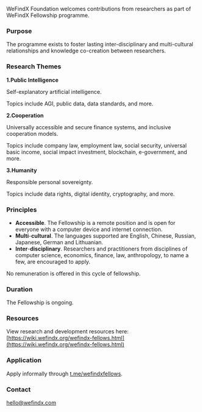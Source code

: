 WeFindX Foundation welcomes contributions from researchers as part of WeFindX Fellowship programme.

### Purpose

The programme exists to foster lasting inter-disciplinary and multi-cultural relationships and knowledge co-creation between researchers.

### Research Themes

**1.Public Intelligence**

Self-explanatory artificial intelligence.

Topics include AGI, public data, data standards, and more.

**2.Cooperation**

Universally accessible and secure finance systems, and inclusive cooperation models.

Topics include company law, employment law, social security, universal basic income, social impact investment, blockchain, e-government, and more.

**3.Humanity**

Responsible personal sovereignty.

Topics include data rights, digital identity, cryptography, and more.

### Principles

* **Accessible**. The Fellowship is a remote position and is open for everyone with a computer device and internet connection.
* **Multi**-**cultural**. The languages supported are English, Chinese, Russian, Japanese, German and Lithuanian.
* **Inter**-**disciplinary**. Researchers and practitioners from disciplines of computer science, economics, finance, law, anthropology, to name a few, are encouraged to apply.

No remuneration is offered in this cycle of fellowship.

### Duration

The Fellowship is ongoing.

### Resources

View research and development resources here: [https://wiki.wefindx.org/wefindx-fellows.html](https://wiki.wefindx.org/wefindx-fellows.html)

### Application

Apply informally through [t.me/wefindxfellows](https://t.me/wefindxfellows).

### Contact

[hello@wefindx.com](mailto:hello@wefindx.com)





